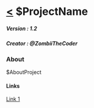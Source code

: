 # [<](../../readme.md) $ProjectName

##### Version : 1.2
##### Creator : @ZombiiTheCoder

### About

$AboutProject


#### Links

[Link 1]()